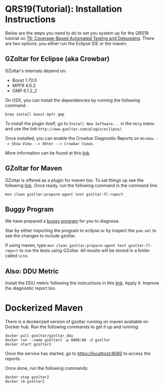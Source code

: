 # QRS19(Tutorial): Installation Instructions

Below are the steps you need to do to set you system up for the QRS19 tutorial on [T6: Coverage-Based Automated Testing and Debugging](https://qrs19.techconf.org/tutorials/t6). There are two options: you either run the Eclipse IDE or the maven.

## GZoltar for Eclipse (aka Crowbar)

GZoltar's internals depend on:

* Boost 1.70.0
* MPFR 4.0.2
* GMP 6.1.2_2

On OSX, you can install the dependencies by running the following command:

```
brew install boost mpfr gmp
```

To install the plugin itself, go to `Install New Software...` in the `Help` menu and use the link `http://www.gzoltar.com/plugin/eclipse/`. 

Once installed, you can enable the Crowbar Diagnostic Reports on `Window --> Show View --> Ohter --> Crowbar Views`. 

More information can be found at this [link](http://www.gzoltar.com/eclipse-plugin.html). 

## GZoltar for Maven

GZoltar is offered as a plugin for maven too. To set things up see the following [link](https://github.com/GZoltar/gzoltar/tree/master/com.gzoltar.maven). Once ready, run the following command in the command line:

```
mvn clean gzoltar:prepare-agent test gzoltar:fl-report
```

## Buggy Program

We have prepared a [buggy program](https://gist.github.com/ruimaranhao/560d94f445c34d4a4f43647c8bb30ee7/raw/08b8dad78403e7f10f8d1a488e7b1f004eed57b0/joda-time-2.8.1.tgz) for you to diagnose. 

Star by either importing the program to eclipse or by inspect the `pom.xml` to see the changes to include gzoltar. 

If using maven, type `mvn clean gzoltar:prepare-agent test gzoltar:fl-report` to run the tests using GZoltar. All results will be stored in a folder called `site`. 

## Also: DDU Metric

Install the DDU metric following the instructions in this [link](https://github.com/aperez/ddu-maven-plugin). Apply it. Improve the diagnostic report too. 

# Dockerized Maven

There is a dockerized version of gzoltar running on maven available on Docker hub. Run the following commands to get it up and running:

```
docker pull gzoltar/gzoltar_ddu
docker run --name gzoltar2 -p 8080:80 -d gzoltar
docker start gzoltar2
```

Once the service has started, go to [https://localhost:8080](https://localhost:8080) to access the reports. 


Once done, run the following commands:

```
docker stop gzoltar2
docker rm gzoltar2
```